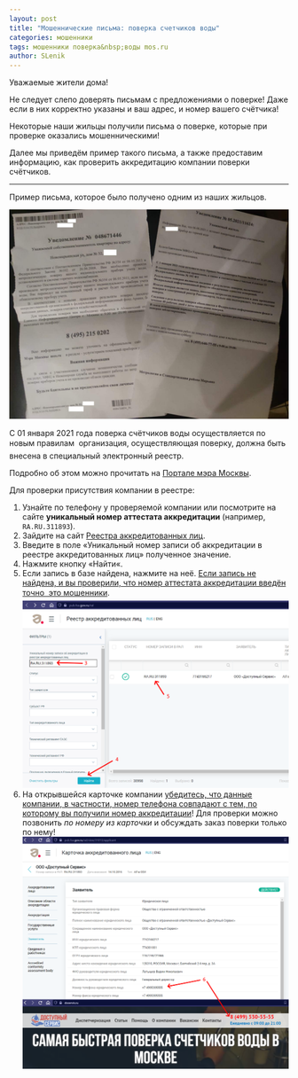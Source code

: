 ```yaml
---
layout: post
title: "Мошеннические письма: поверка счетчиков воды"
categories: мошенники
tags: мошенники поверка&nbsp;воды mos.ru
author: SLenik
---
```


Уважаемые жители дома!

Не следует слепо доверять письмам с предложениями о поверке! Даже если в них корректно указаны и ваш адрес, и номер вашего счётчика!

Некоторые наши жильцы получили письма о поверке, которые при проверке оказались мошенническими!

Далее мы приведём пример такого письма, а также предоставим информацию, как проверить аккредитацию компании поверки счётчиков.

<!--more-->

<hr />

Пример письма, которое было получено одним из наших жильцов.

![Пример письма от мошенников](/images/posts/2021-06-13/poverka-scams.jpg)

С 01 января 2021 года поверка счётчиков воды осуществляется по новым правилам &#151; организация, осуществляющая поверку, должна быть внесена в специальный электронный реестр.

Подробно об этом можно прочитать на [Портале мэра Москвы](https://www.mos.ru/otvet-dom-i-dvor/vse-o-poverke-schetchikov-vody/).

Для проверки присутствия компании в реестре:
1. Узнайте по телефону у проверяемой компании или посмотрите на сайте **уникальный номер аттестата аккредитации** (например, `RA.RU.311893`).
2. Зайдите на сайт [Реестра аккредитованных лиц](https://pub.fsa.gov.ru/ral).
3. Введите в поле &laquo;Уникальный номер записи об аккредитации в реестре аккредитованных лиц&raquo; полученное значение.
4. Нажмите кнопку &laquo;Найти&laquo;.
5. Если запись в базе найдена, нажмите на неё. <u>Если запись не найдена, и вы проверили, что номер аттестата аккредитации введён точно &#151; это мошенники</u>.
   ![Сайт реестра аккредитованных лиц](/images/posts/2021-06-13/check-accreditation.png)
6. На открывшейся карточке компании <u>убедитесь, что данные компании, в частности, номер телефона совпадают с тем, по которому вы получили номер аккредитации</u>!
   Для проверки можно позвонить *по номеру из карточки* и обсуждать заказ поверки только по нему!
   ![Сравниваем номера телефонов в карточка компании и на её сайте](/images/posts/2021-06-13/verify-accreditation.png)